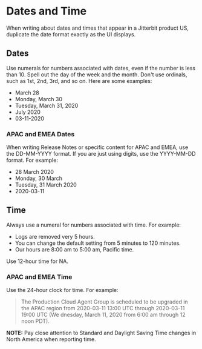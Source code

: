 ﻿# Dates and Time

When writing about dates and times that appear in a Jitterbit product US, duplicate the date format exactly as the UI displays.

## Dates

Use numerals for numbers associated with dates, even if the number is less than 10. Spell out the day of the week and
the month. Don't use ordinals, such as 1st, 2nd, 3rd, and so on. Here are some examples:

* March 28
* Monday, March 30
* Tuesday, March 31, 2020
* July 2020
* 03-11-2020

### APAC and EMEA Dates

When writing Release Notes or specific content for APAC and EMEA, use the DD-MM-YYYY format. If you are just using digits,
use the YYYY-MM-DD format. For example:
* 28 March 2020
* Monday, 30 March
* Tuesday, 31 March 2020
* 2020-03-11


## Time

Always use a numeral for numbers associated with time. For example:

* Logs are removed very 5 hours.
* You can change the default setting from 5 minutes to 120 minutes.
* Our hours are 8:00 am to 5:00 am, Pacific time.

Use 12-hour time for NA. 

### APAC and EMEA Time
Use the 24-hour clock for time. For example:
> The Production Cloud Agent Group is scheduled to be upgraded in the APAC region from 2020-03-11 13:00 UTC through 2020-03-11 19:00 UTC
> (We
dnesday, March 11, 2020 from 6:00 am through 12 noon PDT).

**NOTE:** Pay close attention to Standard and Daylight Saving Time changes in North America when reporting time.